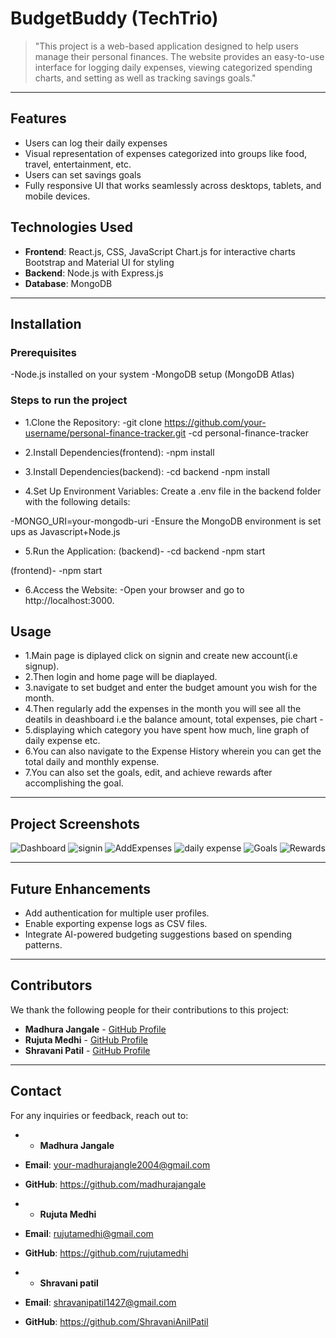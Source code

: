 

# BudgetBuddy (TechTrio)

> "This project is a web-based application designed to help users manage their personal finances. The website provides an easy-to-use interface for logging daily expenses, viewing categorized spending charts, and setting as well as tracking savings goals."

---

## Features

- Users can log their daily expenses
- Visual representation of expenses categorized into groups like food, travel, entertainment, etc.
- Users can set savings goals
- Fully responsive UI that works seamlessly across desktops, tablets, and mobile devices.

## Technologies Used

- **Frontend**: React.js, CSS, JavaScript
Chart.js for interactive charts
Bootstrap and Material UI for styling
- **Backend**: Node.js with Express.js
- **Database**: MongoDB

---

## Installation

### Prerequisites
-Node.js installed on your system
-MongoDB setup (MongoDB Atlas)

### Steps to run the project
- 1.Clone the Repository: 
-git clone https://github.com/your-username/personal-finance-tracker.git
-cd personal-finance-tracker

- 2.Install Dependencies(frontend):
-npm install 

- 3.Install Dependencies(backend):
-cd backend
-npm install 

- 4.Set Up Environment Variables:
Create a .env file in the backend folder with the following details:

-MONGO_URI=your-mongodb-uri
-Ensure the MongoDB environment is set ups as Javascript+Node.js

- 5.Run the Application:
(backend)-
-cd backend
-npm start

(frontend)-
-npm start

- 6.Access the Website:
-Open your browser and go to http://localhost:3000.


## Usage

- 1.Main page is diplayed click on signin and create new account(i.e signup).
- 2.Then login and home page will be diaplayed.
- 3.navigate to set budget and enter the budget amount you wish for the month.
- 4.Then regularly add the expenses in the month you will see all the deatils in deashboard i.e the balance amount, total expenses, pie chart - 
- 5.displaying which category you have spent how much, line graph of daily expense etc.
- 6.You can also navigate to the Expense History wherein you can get the total daily and monthly expense.
- 7.You can also set the goals, edit, and achieve rewards after accomplishing the goal.


---

## Project Screenshots

![Dashboard](https://github.com/user-attachments/assets/6e097f9a-7e39-4a65-bca9-20c7c6116a34)
![signin](https://github.com/user-attachments/assets/17cb3b30-40e0-4966-95a0-b94b33ad8142)
![AddExpenses](https://github.com/user-attachments/assets/2265b42a-8fac-48ef-93cf-3a95efb1e5a0)
![daily expense](https://github.com/user-attachments/assets/466592c0-fadf-4bf4-8dd4-bd24008e860b)
![Goals](https://github.com/user-attachments/assets/e625d02b-4fe2-4d3c-86ed-ae229345af7d)
![Rewards](https://github.com/user-attachments/assets/2b274289-39ea-4b76-a8e3-adb098453b2a)


---

## Future Enhancements
- Add authentication for multiple user profiles.
- Enable exporting expense logs as CSV files.
- Integrate AI-powered budgeting suggestions based on spending patterns.

---

## Contributors

We thank the following people for their contributions to this project:

- **Madhura Jangale** - [GitHub Profile](https://github.com/madhurajangale)
- **Rujuta Medhi** - [GitHub Profile](https://github.com/rujutamedhi)
- **Shravani Patil** - [GitHub Profile](https://github.com/ShravaniAnilPatil)

---

## Contact

For any inquiries or feedback, reach out to:

- - **Madhura Jangale**
- **Email**: your-madhurajangle2004@gmail.com
- **GitHub**: https://github.com/madhurajangale

- - **Rujuta Medhi**
- **Email**: rujutamedhi@gmail.com
- **GitHub**: https://github.com/rujutamedhi

- - **Shravani patil**
- **Email**: shravanipatil1427@gmail.com
- **GitHub**: https://github.com/ShravaniAnilPatil
